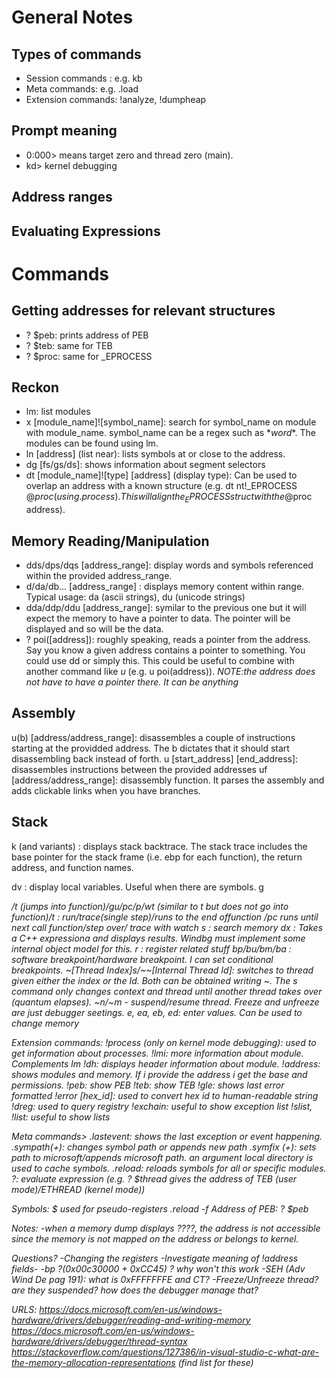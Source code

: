 # General Notes

## Types of commands

* Session commands : e.g. kb
* Meta commands: e.g. .load
* Extension commands: !analyze, !dumpheap

## Prompt meaning

* 0:000> means target zero and thread zero (main).
* kd> kernel debugging

## Address ranges

## Evaluating Expressions


# Commands

## Getting addresses for relevant structures
* ? $peb: prints address of PEB
* ? $teb: same for TEB
* ? $proc: same for _EPROCESS

## Reckon
* lm: list modules
* x [module_name]![symbol_name]: search for symbol_name on module with module_name. symbol_name can be a regex such as \**word*\*. The modules can be found using lm.  
* ln [address] (list near): lists symbols at or close to the address.  
* dg [fs/gs/ds]: shows information about segment selectors
* dt [module_name]![type] [address] (display type): Can be used to overlap an address with a known structure (e.g. dt nt!_EPROCESS @$proc (using .process). This will align the _EPROCESS struct with the @$proc address).


## Memory Reading/Manipulation
* dds/dps/dqs [address_range]: display words and symbols referenced within the provided address_range.
* d/da/db... [address_range] : displays memory content within range. Typical usage: da (ascii strings), du (unicode strings) 
* dda/ddp/ddu [address_range]: symilar to the previous one but it will expect the memory to have a pointer to data. The pointer will be displayed and so will be the data.
* ? poi([address]): roughly speaking, reads a pointer from the address. Say you know a given address contains a pointer to something. You could use dd or simply this. This could be useful to combine with another command like *u* (e.g. u poi(address)). *NOTE:the address does not have to have a pointer there. It can be anything* 

## Assembly
u(b) [address/address_range]: disassembles a couple of instructions starting at the providded address. The b dictates that it should start disassembling back instead of forth.
u [start_address] [end_address]: disassembles instructions between the provided addresses
uf [address/address_range]: disassembly function. It parses the assembly and adds clickable links when you have branches. 

## Stack
k (and variants) : displays stack backtrace. The stack trace includes the base pointer for the stack frame (i.e. ebp for each function), the return address, and function names.



dv : display local variables. Useful when there are symbols.
g <address>/t (jumps into function)/gu/pc/p/wt (similar to t but does not go into function)/t : run/trace(single step)/runs to the end offunction /pc runs until next call function/step over/ trace with watch
s : search memory
dx : Takes a C++ expressiona and displays results. Windbg must implement some internal object model for this.
r : register related stuff
bp/bu/bm/ba : software breakpoint/hardware breakpoint. I can set conditional breakpoints.
~[Thread Index]s/~~[Internal Thread Id]: switches to thread given either the index or the Id. Both can be obtained writing ~. The s command only changes context and thread until another thread takes over (quantum elapses).
~<tid>n/~<tid>m - suspend/resume thread. Freeze and unfreeze are just debugger seetings. 
e, ea, eb, ed: enter values. Can be used to change memory

Extension commands:
!process (only on kernel mode debugging): used to get information about processes. 
!lmi: more information about module. Complements lm
!dh: displays header information about module.
!address: shows modules and memory. If i provide the address i get the base and permissions.
!peb: show PEB
!teb: show TEB
!gle: shows last error formatted
!error [hex_id]: used to convert hex id to human-readable string
!dreg: used to query registry
!exchain: useful to show exception list
!slist, !list: useful to show lists


Meta commands>
.lastevent: shows the last exception or event happening.
.sympath(+): changes symbol path or appends new path
.symfix <directory> (+): sets path to microsoft/appends microsoft path. an argument local directory is used to cache symbols.
.reload: reloads symbols for all or specific modules.
?: evaluate expression (e.g. ? $thread gives the address of TEB (user mode)/ETHREAD (kernel mode))


Symbols:
$ used for pseudo-registers
.reload -f
Address of PEB: ? $peb

Notes:
-when a memory dump displays ????, the address is not accessible since the memory is not mapped on the address or belongs to kernel.


Questions?
-Changing the registers
-Investigate meaning of !address fields-
-bp ?(0x00c30000 + 0xCC45) ? why won't this work
-SEH (Adv Wind De pag 191): what is 0xFFFFFFFE and CT?
-Freeze/Unfreeze thread? are they suspended? how does the debugger manage that?

URLS:
https://docs.microsoft.com/en-us/windows-hardware/drivers/debugger/reading-and-writing-memory
https://docs.microsoft.com/en-us/windows-hardware/drivers/debugger/thread-syntax
https://stackoverflow.com/questions/127386/in-visual-studio-c-what-are-the-memory-allocation-representations (find list for these)
